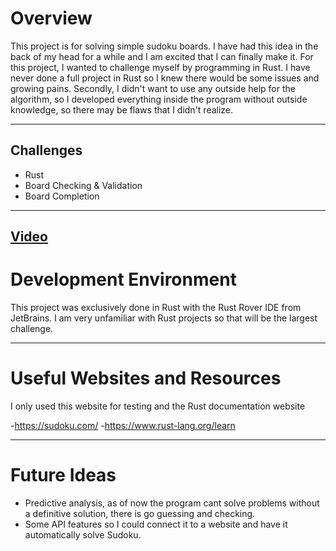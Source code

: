 # Overview

This project is for solving simple sudoku boards. I have had this idea in the back of my head for a while and I am excited that I can finally make it. For this project, I wanted to challenge myself by programming in Rust. I have never done a full project in Rust so I knew there would be some issues and growing pains. Secondly, I didn't want to use any outside help for the algorithm, so I developed everything inside the program without outside knowledge, so there may be flaws that I didn't realize. 


---
## Challenges

  - Rust
  - Board Checking & Validation
  - Board Completion

---
[Video](https://www.youtube.com/watch?v=gKMs8hDBFJs)
---

# Development Environment

This project was exclusively done in Rust with the Rust Rover IDE from JetBrains. I am very unfamiliar with Rust projects so that will be the largest challenge.

---
# Useful Websites and Resources

I only used this website for testing and the Rust documentation website

-https://sudoku.com/
-https://www.rust-lang.org/learn

---
# Future Ideas


  - Predictive analysis, as of now the program cant solve problems without a definitive solution, there is go guessing and checking.
  - Some API features so I could connect it to a website and have it automatically solve Sudoku.
